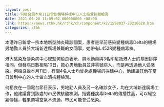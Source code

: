 ```yaml
---
layout: post
title: 何栢良倡本月11日曾到機場採樣中心人士接受抗體檢測
date: 2021-06-28 11:09:02.000000000 +08:00
link: https://news.rthk.hk/rthk/ch/component/k2/1598037-20210628.htm
categories: rthk
---
```


本港昨日新增一宗本地新型肺炎確診個案，患者是早前感染變種病毒Delta的機場男地勤人員於大埔新達廣場兼職的女同事，她帶有L452R變種病毒株。

港大感染及傳染病中心總監何栢良表示，男地勤員與3名印尼抵港人士的基因排序相同，但發病日數相隔10日，擔心男地勤員並非零號病人，而是再透過他人受感染。何栢良說本月11日，有關4名人士均曾身處機場的採樣中心，他建議其他在當日曾到中心的人士做血清抗體檢測。

何栢良在一個電台節目表示，男地勤人員及另一名確診女子，均在大埔新達廣場工作，他建議曾到該處的市民做核酸檢測，指變種病毒Delta的傳播性高，可以經空氣傳播，若果商場空氣不流通，市民可能會受感染。
